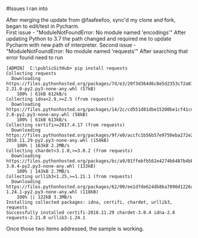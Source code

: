 #Issues I ran into

After merging the update from @faafeefoo, sync'd my clone and fork, began to edit/test in Pycharm.  
First issue - "ModuleNotFoundError: No module named 'encodings'"  After updating Python to 3.7 the path changed and required me to update Pycharm with new path of interpreter.
Second issue - "ModuleNotFoundError: No module named 'requests'"  After searching that error found need to run 
```
[ADMIN]  C:\publicGitHub> pip install requests
Collecting requests
  Downloading https://files.pythonhosted.org/packages/7d/e3/20f3d364d6c8e5d2353c72a67778eb189176f08e873c9900e10c0287b84b/requests-2.21.0-py2.py3-none-any.whl (57kB)
    100% | 61kB 612kB/s
Collecting idna<2.9,>=2.5 (from requests)
  Downloading https://files.pythonhosted.org/packages/14/2c/cd551d81dbe15200be1cf41cd03869a46fe7226e7450af7a6545bfc474c9/idna-2.8-py2.py3-none-any.whl (58kB)
    100% | 61kB 613kB/s
Collecting certifi>=2017.4.17 (from requests)
  Downloading https://files.pythonhosted.org/packages/9f/e0/accfc1b56b57e9750eba272e24c4dddeac86852c2bebd1236674d7887e8a/certifi-2018.11.29-py2.py3-none-any.whl (154kB)
    100% | 163kB 2.2MB/s
Collecting chardet<3.1.0,>=3.0.2 (from requests)
  Downloading https://files.pythonhosted.org/packages/bc/a9/01ffebfb562e4274b6487b4bb1ddec7ca55ec7510b22e4c51f14098443b8/chardet-3.0.4-py2.py3-none-any.whl (133kB)
    100% | 143kB 2.7MB/s
Collecting urllib3<1.25,>=1.21.1 (from requests)
  Downloading https://files.pythonhosted.org/packages/62/00/ee1d7de624db8ba7090d1226aebefab96a2c71cd5cfa7629d6ad3f61b79e/urllib3-1.24.1-py2.py3-none-any.whl (118kB)
    100% || 122kB 3.3MB/s
Installing collected packages: idna, certifi, chardet, urllib3, requests
Successfully installed certifi-2018.11.29 chardet-3.0.4 idna-2.8 requests-2.21.0 urllib3-1.24.1
```

Once those two items addressed, the sample is working.